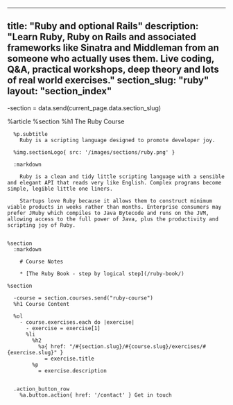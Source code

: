 ---
  title: "Ruby and optional Rails"
  description: "Learn Ruby, Ruby on Rails and associated frameworks like Sinatra and Middleman from an someone who actually uses them. Live coding, Q&A, practical workshops, deep theory and lots of real world exercises."
  section_slug: "ruby"
  layout: "section_index"
  ---
  
  -section = data.send(current_page.data.section_slug)
  
  %article
    %section
      %h1 The Ruby Course
  
      %p.subtitle
        Ruby is a scripting language designed to promote developer joy.
  
      %img.sectionLogo{ src: '/images/sections/ruby.png' }
  
      :markdown
  
        Ruby is a clean and tidy little scripting language with a sensible and elegant API that reads very like English. Complex programs become simple, legible little one liners.
  
        Startups love Ruby because it allows them to construct minimum viable products in weeks rather than months. Enterprise consumers may prefer JRuby which compiles to Java Bytecode and runs on the JVM, allowing access to the full power of Java, plus the productivity and scripting joy of Ruby.
  
  
    %section
      :markdown
  
        # Course Notes
  
        * [The Ruby Book - step by logical step](/ruby-book/)
  
    %section
  
      -course = section.courses.send("ruby-course")
      %h1 Course Content
  
      %ol
        - course.exercises.each do |exercise|
          - exercise = exercise[1]
          %li
            %h2
              %a{ href: "/#{section.slug}/#{course.slug}/exercises/#{exercise.slug}" }
                = exercise.title
            %p
              = exercise.description
  
  
      .action_button_row
        %a.button.action{ href: '/contact' } Get in touch
  